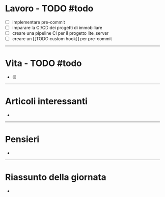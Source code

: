 # Lavoro - TODO #todo 
- [ ] implementare pre-commit
- [ ] imparare la CI/CD dei progetti di immobiliare
- [ ] creare una pipeline CI per il progetto lite_server
- [ ] creare un [[TODO custom hook]] per pre-commit

---

# Vita - TODO #todo 
- [x] 

---

# Articoli interessanti
- 

---

# Pensieri
- 

---

# Riassunto della giornata
- 